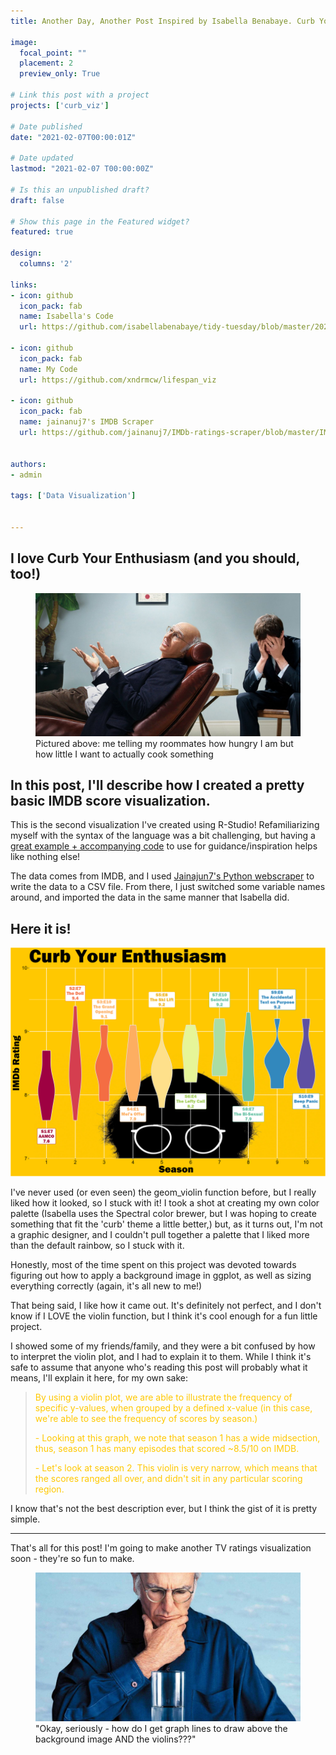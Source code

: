 ```yaml
---
title: Another Day, Another Post Inspired by Isabella Benabaye. Curb Your Enthusiasm's IMDB ratings, visualized!

image:
  focal_point: ""
  placement: 2
  preview_only: True

# Link this post with a project
projects: ['curb_viz']

# Date published
date: "2021-02-07T00:00:01Z"

# Date updated
lastmod: "2021-02-07 T00:00:00Z"

# Is this an unpublished draft?
draft: false

# Show this page in the Featured widget?
featured: true

design:
  columns: '2'

links:
- icon: github
  icon_pack: fab
  name: Isabella's Code
  url: https://github.com/isabellabenabaye/tidy-tuesday/blob/master/2020/12_theoffice/theoffice.R

- icon: github
  icon_pack: fab
  name: My Code
  url: https://github.com/xndrmcw/lifespan_viz

- icon: github
  icon_pack: fab
  name: jainanuj7's IMDB Scraper
  url: https://github.com/jainanuj7/IMDb-ratings-scraper/blob/master/IMDb.py


authors:
- admin

tags: ['Data Visualization']


---
```

## I love Curb Your Enthusiasm (and you should, too!)

<figure>
  <img src="curb_therapist.png">
  <figcaption>Pictured above: me telling my roommates how hungry I am but how little I want to actually cook something</figcaption>
</figure>

## In this post, I'll describe how I created a pretty basic IMDB score visualization.


This is the second visualization I've created using R-Studio! Refamiliarizing myself with the syntax of the language was a bit challenging, but having a [great example + accompanying code](https://isabella-b.com/blog/tidy-tuesday-the-office/) to use for guidance/inspiration helps like nothing else!

The data comes from IMDB, and I used [Jainajun7's Python webscraper](https://github.com/jainanuj7/IMDb-ratings-scraper/blob/master/IMDb.py) to write the data to a CSV file. From there, I just switched some variable names around, and imported the data in the same manner that Isabella did.

## Here it is!

<img src="curb_graph.png">

I've never used (or even seen) the geom_violin function before, but I really liked how it looked, so I stuck with it! I took a shot at creating my own color palette (Isabella uses the Spectral color brewer, but I was hoping to create something that fit the 'curb' theme a little better,) but, as it turns out, I'm not a graphic designer, and I couldn't pull together a palette that I liked more than the default rainbow, so I stuck with it.

Honestly, most of the time spent on this project was devoted towards figuring out how to apply a background image in ggplot, as well as sizing everything correctly (again, it's all new to me!)

That being said, I like how it came out. It's definitely not perfect, and I don't know if I LOVE the violin function, but I think it's cool enough for a fun little project.

I showed some of my friends/family, and they were a bit confused by how to interpret the violin plot, and I had to explain it to them. While I think it's safe to assume that anyone who's reading this post will probably what it means, I'll explain it here, for my own sake:

><p style="color:#ffc801;">By using a violin plot, we are able to illustrate the frequency of specific y-values, when grouped by a defined x-value (in this case, we're able to see the frequency of scores by season.) </p>
><p style="color:#ffc801;"> - Looking at this graph, we note that season 1 has a wide midsection, thus, season 1 has many episodes that scored ~8.5/10 on IMDB.</p>
><p style="color:#ffc801;"> - Let's look at season 2. This violin is very narrow, which means that the scores ranged all over, and didn't sit in any particular scoring region.</p>

I know that's not the best description ever, but I think the gist of it is pretty simple.

---

That's all for this post! I'm going to make another TV ratings visualization soon - they're so fun to make.

<figure>
  <img src="curb_water.jpg">
  <figcaption>"Okay, seriously - how do I get graph lines to draw above the background image AND the violins???"</figcaption>
</figure>
